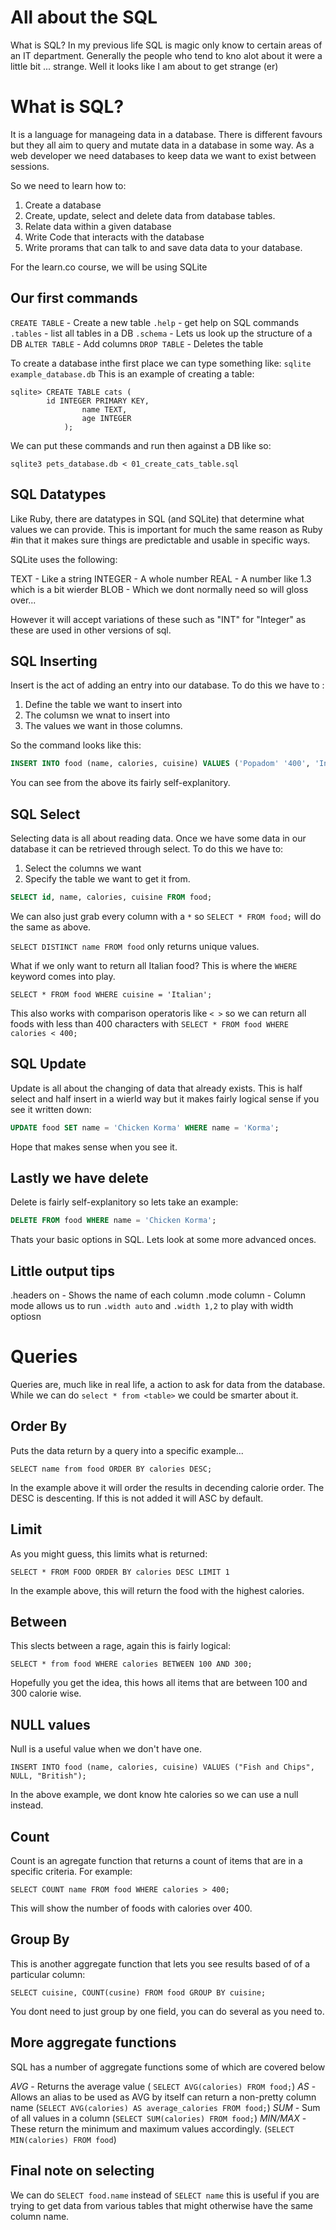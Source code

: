 # All about the SQL

What is SQL? In my previous life SQL is magic only know to certain areas of an IT department. Generally the people who tend to kno alot about it were a little bit ... strange. Well it looks like I am about to get  strange (er)

# What is SQL?

It is a language for manageing data in a database. There is different favours but they all aim to query and mutate data in a database in some way. As a web developer we need databases to keep data we want to exist between sessions.

So we need to learn how to:

1. Create a database
2. Create, update, select and delete data from database tables.
3. Relate data within a given database
4. Write Code that interacts with the  database
5. Write prorams that can talk to and save data data to your database.

For the learn.co course, we will be using SQLite

## Our first commands

`CREATE TABLE` - Create a new table
`.help` - get help on SQL commands
`.tables` - list all tables in a DB
`.schema` - Lets us look up the structure of a DB
`ALTER TABLE` - Add columns
`DROP TABLE` - Deletes the table


To create a database inthe first place we can type something like: `sqlite example_database.db`
This is an example of creating a table:

```
sqlite> CREATE TABLE cats (
        id INTEGER PRIMARY KEY,
                name TEXT, 
                age INTEGER
            );
```


We can put these commands and run then against a DB like so: 

`sqlite3 pets_database.db < 01_create_cats_table.sql`

## SQL Datatypes

Like Ruby, there are datatypes in SQL (and SQLite) that determine what values we can provide. This is important for much the same reason as Ruby #in that it makes sure things are predictable and usable in specific ways.

SQLite uses the following:

TEXT - Like a string
INTEGER - A whole number
REAL - A number like 1.3 which is a bit wierder
BLOB - Which we dont normally need so will gloss over...

However it will accept variations of these such as "INT" for "Integer" as these are used in other versions of sql.

## SQL Inserting

Insert is the act of adding an entry into our database. To do this we have to :

1. Define the table we want to insert into
2. The columsn we wnat to insert into
3. The values we want in those columns.

So the command looks like this:

```sql
INSERT INTO food (name, calories, cuisine) VALUES ('Popadom' '400', 'Indian');
```

You can see from the above its fairly self-explanitory.


## SQL Select

Selecting data is all about reading data. Once we have some data in our database it can be retrieved through select. To do this we have to:

1. Select the columns we want
2. Specify the table we want to get it from.

```sql
SELECT id, name, calories, cuisine FROM food;
```

We can also just grab every column  with a `*` so `SELECT * FROM food;` will do the same as above.

`SELECT DISTINCT name FROM food` only returns unique values.

What if we only want to return all Italian food? This is where the `WHERE` keyword comes into play.

`SELECT * FROM food WHERE cuisine = 'Italian';`

This also works with comparison operatoris like `< >` so we can return all foods with less than 400 characters with `SELECT * FROM food WHERE calories < 400;`

## SQL Update

Update is all about the changing of data that already exists. This is half select and half insert in a wierld way but it makes fairly logical sense if you see it written down:

```sql
UPDATE food SET name = 'Chicken Korma' WHERE name = 'Korma';
``` 

Hope that makes sense when you see it.

## Lastly we have delete

Delete is fairly self-explanitory so lets take an example:

```sql
DELETE FROM food WHERE name = 'Chicken Korma';
```

Thats your basic options in SQL. Lets look at some more advanced onces.


## Little output tips

.headers on - Shows the name of each column
.mode column - Column mode allows us to run `.width auto` and `.width 1,2` to play with width optiosn

# Queries

Queries are, much like in real life, a action to ask for data from the database. While we can do `select * from <table>` we could be smarter about it.

## Order By

Puts the data return by a query into a specific example...

`SELECT name from food ORDER BY calories DESC;`

In the example above it will order the results in decending calorie order. The DESC is descenting. If this is not added it will ASC by default.

## Limit 

As you might guess, this limits what is returned:

`SELECT * FROM FOOD ORDER BY calories DESC LIMIT 1`

In the example above, this will return the food with the highest calories.


## Between

This slects between a rage, again this is fairly logical:

`SELECT * from food WHERE calories BETWEEN 100 AND 300;`

Hopefully you get the idea, this hows all items that are between 100 and 300 calorie wise.

## NULL values

Null is a useful value when we don't have one.

`INSERT INTO food (name, calories, cuisine) VALUES ("Fish and Chips", NULL, "British");`

In the above example, we dont know hte calories so we can use a null instead.

## Count

Count is an agregate function that returns a count of items that are in a specific criteria. For example:

`SELECT COUNT name FROM food WHERE calories > 400;` 

This will show the number of foods with calories over 400.

## Group By

This is another aggregate function that lets you see results based of of a particular column:

`SELECT cuisine, COUNT(cusine) FROM food GROUP BY cuisine;`

You dont need to just group by one field, you can do several as you need to.

## More aggregate functions

SQL has a number of aggregate functions some of which are covered below

*AVG* - Returns the average value ( `SELECT AVG(calories) FROM food;`)
*AS* - Allows an alias to be used as AVG by itself can return a non-pretty column name (`SELECT AVG(calories) AS average_calories FROM food;`)
*SUM* - Sum of all values in a column (`SELECT SUM(calories) FROM food;`)
*MIN/MAX* - These return the minimum and maximum values accordingly. (`SELECT MIN(calories) FROM food`)

## Final note on selecting

We can do `SELECT food.name` instead of  `SELECT name` this is useful if you are trying to get data from various tables that might otherwise have the same column name.






